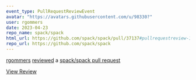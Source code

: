 ```yaml
---
event_type: PullRequestReviewEvent
avatar: "https://avatars.githubusercontent.com/u/98330?"
user: rgommers
date: 2023-04-23
repo_name: spack/spack
html_url: https://github.com/spack/spack/pull/37137#pullrequestreview-1397006228
repo_url: https://github.com/spack/spack
---
```


<a href='https://github.com/rgommers' target='_blank'>rgommers</a> <a href='https://github.com/spack/spack/pull/37137#pullrequestreview-1397006228' target='_blank'>reviewed</a> a <a href='https://github.com/spack/spack/pull/37137' target='_blank'>spack/spack pull request</a>

<small></small>

<a href='https://github.com/spack/spack/pull/37137#pullrequestreview-1397006228' target='_blank'>View Review</a>